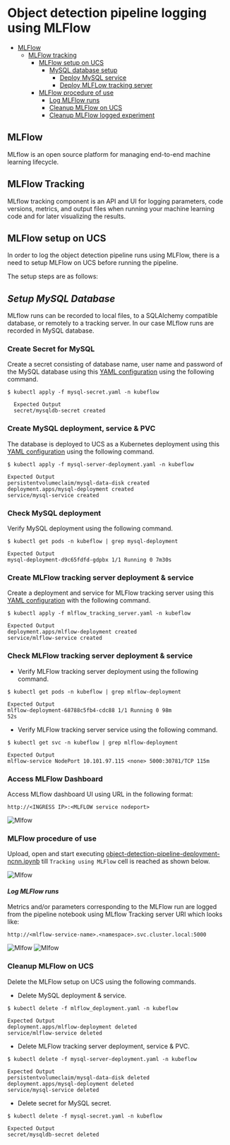 # **Object detection pipeline logging using MLFlow**

<!-- vscode-markdown-toc -->
* [MLFlow](#mlflow)
    * [MLFlow tracking](#mlflowtracking)
        * [MLFlow setup on UCS](#mlflowsetup)
            * [MySQL database setup](#deploysecret)
                 * [Deploy MySQL service](#deployservice)
                 * [Deploy MLFLow tracking server](#deployserver)
        * [MLFlow procedure of use](#mlflowuse)
            * [Log MLFlow runs](#logruns)
            * [Cleanup MLFlow on UCS](#cleanupmlflow)
            * [Cleanup MLFlow logged experiment](#cleanupmlflowexperiment)
<!-- vscode-markdown-toc-config
	numbering=false
	autoSave=true
	/vscode-markdown-toc-config -->
<!-- /vscode-markdown-toc -->

## <a name='mlflow'></a>**MLFlow**

MLflow is an open source platform for managing end-to-end machine learning lifecycle.

## <a name='mlflowtracking'></a>**MLFlow Tracking**

MLflow tracking component is an API and UI for logging parameters, code versions, metrics, and output files when running your machine learning code and for later visualizing the results.

## <a name='mlflowsetup'></a>**MLFlow setup on UCS**

In order to log the object detection pipeline runs using MLFlow, there is a need to setup MLFlow on UCS before running the pipeline.

The setup steps are as follows:

## <a name='deploysecret'></a>***Setup MySQL Database***  

MLflow runs can be recorded to local files, to a SQLAlchemy compatible database, or remotely to a tracking server.
In our case MLflow runs are recorded in MySQL database.

### **Create Secret for MySQL**

Create a secret consisting of database name, user name and password of the MySQL database using this [YAML configuration](mysql-secret.yaml) using the following command.

```$ kubectl apply -f mysql-secret.yaml -n kubeflow```

```
  Expected Output
  secret/mysqldb-secret created
```

### <a name='deployservice'></a>**Create MySQL deployment, service & PVC**

The database is deployed to UCS as a Kubernetes deployment using this [YAML configuration](mysql-server-deployment.yaml) using the following command.

```$ kubectl apply -f mysql-server-deployment.yaml -n kubeflow```

```
Expected Output
persistentvolumeclaim/mysql-data-disk created
deployment.apps/mysql-deployment created
service/mysql-service created
```

### **Check MySQL deployment**

Verify MySQL deployment using the following command.

```$ kubectl get pods -n kubeflow | grep mysql-deployment```

```
Expected Output
mysql-deployment-d9c65fdfd-gdpbx 1/1 Running 0 7m30s
```

### <a name='deployserver'></a>**Create MLFlow tracking server deployment & service**

Create a deployment and service for MLFlow tracking server using this [YAML configuration](mlflow_tracking_server.yaml) with the following command.

```$ kubectl apply -f mlflow_tracking_server.yaml -n kubeflow```

```
Expected Output
deployment.apps/mlflow-deployment created
service/mlflow-service created
```

### **Check MLFlow tracking server deployment & service**

* Verify MLFlow tracking server deployment using the following command.

```$ kubectl get pods -n kubeflow | grep mlflow-deployment```

```
Expected Output
mlflow-deployment-68788c5fb4-cdc88 1/1 Running 0 98m
52s
```
* Verify MLFlow tracking server service using the following command.

```$ kubectl get svc -n kubeflow | grep mlflow-deployment```

```
Expected Output
mlflow-service NodePort 10.101.97.115 <none> 5000:30781/TCP 115m
```
### **Access MLFlow Dashboard**

Access MLflow dashboard UI using URL in the following format:

```http://<INGRESS IP>:<MLFLOW service nodeport>```

![Mlfow](pictures/vis0.PNG)

### <a name='mlflowuse'></a>**MLFlow procedure of use**

Upload, open and start executing [object-detection-pipeline-deployment-ncnn.ipynb](../object-detection-pipeline-deployment-ncnn.ipynb) till ```Tracking using MLFlow``` cell is reached as shown below.

![Mlfow](pictures/jp1.PNG)


#### ***Log MLFlow runs***

Metrics and/or parameters corresponding to the MLFlow run are logged from the pipeline notebook using MLflow Tracking server URI which looks like:

```http://<mlflow-service-name>.<namespace>.svc.cluster.local:5000```

![Mlfow](pictures/vis1.PNG)
![Mlfow](pictures/vis2.PNG)

### <a name='cleanupmlflow'></a>**Cleanup MLFlow on UCS**

Delete the MLFlow setup on UCS using the following commands.

* Delete MySQL deployment & service.

```$ kubectl delete -f mlflow_deployment.yaml -n kubeflow```

```
Expected Output
deployment.apps/mlflow-deployment deleted
service/mlflow-service deleted
```

* Delete MLFlow tracking server deployment, service & PVC.

```$ kubectl delete -f mysql-server-deployment.yaml -n kubeflow```

```
Expected Output
persistentvolumeclaim/mysql-data-disk deleted
deployment.apps/mysql-deployment deleted
service/mysql-service deleted
```

* Delete secret for MySQL secret.

```$ kubectl delete -f mysql-secret.yaml -n kubeflow```

```
Expected Output
secret/mysqldb-secret deleted
```
